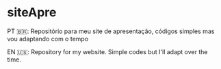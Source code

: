 # siteApre
PT 🇧🇷: Repositório para meu site de apresentação, códigos simples mas vou adaptando com o tempo  

EN 🇺🇸: Repository for my website. Simple codes but I'll adapt over the time.
